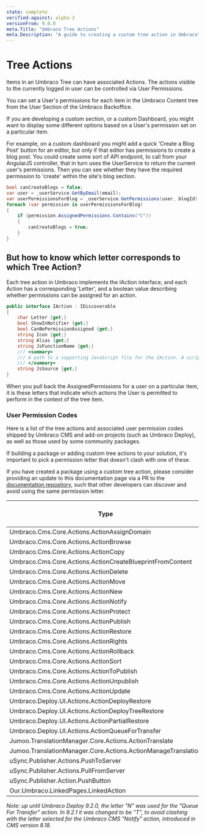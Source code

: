 ```yaml
---
state: complete
verified-against: alpha-3
versionFrom: 9.0.0
meta.Title: "Umbraco Tree Actions"
meta.Description: "A guide to creating a custom tree action in Umbraco"
---
```


# Tree Actions

Items in an Umbraco Tree can have associated Actions. The actions visible to the currently logged in user can be controlled via User Permissions.

You can set a User's permissions for each item in the Umbraco Content tree from the User Section of the Umbraco Backoffice.

If you are developing a custom section, or a custom Dashboard, you might want to display some different options based on a User's permission set on a particular item.

For example, on a custom dashboard you might add a quick 'Create a Blog Post' button for an editor, but only if that editor has permissions to create a blog post. You could create some sort of API endpoint, to call from your AngularJS controller, that in turn uses the UserService to return the current user's permissions. Then you can see whether they have the required permission to 'create' within the site's blog section.

```csharp
bool canCreateBlogs = false;
var user = _userService.GetByEmail(email);
var userPermissionsForBlog = _userService.GetPermissions(user, blogId);
foreach (var permission in userPermissionsForBlog)
{
    if (permission.AssignedPermissions.Contains("C"))
    {
        canCreateBlogs = true;
    }
}
```

## But how to know which letter corresponds to which Tree Action?

Each tree action in Umbraco implements the IAction interface, and each Action has a corresponding 'Letter', and a boolean value describing whether permissions can be assigned for an action.

```csharp
public interface IAction : IDiscoverable
{
    char Letter {get;}
    bool ShowInNotifier {get;}
    bool CanBePermissionAssigned {get;}
    string Icon {get;}
    string Alias {get;}
    string JsFunctionName {get;}
    /// <summary>
    /// A path to a supporting JavaScript file for the IAction. A script tag will be rendered out with the reference to the  JavaScript file.
    /// </summary>
    string JsSource {get;}
}
```

When you pull back the AssignedPermissions for a user on a particular item, it is these letters that indicate which actions the User is permitted to perform in the context of the tree item.

### User Permission Codes

Here is a list of the tree actions and associated user permission codes shipped by Umbraco CMS and add-on projects (such as Umbraco Deploy), as well as those used by some community packages.

If building a package or adding custom tree actions to your solution, it's important to pick a permission letter that doesn't clash with one of these.

If you have created a package using a custom tree action, please consider providing an update to this documentation page via a PR to the [documentation repository](https://github.com/umbraco/UmbracoDocs), such that other developers can discover and avoid using the same permission letter.

|Type|Alias|Letter|Can Be Permission Assigned|
|-|-|-|-|
|Umbraco.Cms.Core.Actions.ActionAssignDomain|assignDomain|I|True|
|Umbraco.Cms.Core.Actions.ActionBrowse|browse|F|True|
|Umbraco.Cms.Core.Actions.ActionCopy|copy|O|True|
|Umbraco.Cms.Core.Actions.ActionCreateBlueprintFromContent|createblueprint|ï|True|
|Umbraco.Cms.Core.Actions.ActionDelete|delete|D|True|
|Umbraco.Cms.Core.Actions.ActionMove|move|M|True|
|Umbraco.Cms.Core.Actions.ActionNew|create|C|True|
|Umbraco.Cms.Core.Actions.ActionNotify|notify|N|True|
|Umbraco.Cms.Core.Actions.ActionProtect|protect|P|True|
|Umbraco.Cms.Core.Actions.ActionPublish|publish|U|True|
|Umbraco.Cms.Core.Actions.ActionRestore|restore|V|False|
|Umbraco.Cms.Core.Actions.ActionRights|rights|R|True|
|Umbraco.Cms.Core.Actions.ActionRollback|rollback|K|True|
|Umbraco.Cms.Core.Actions.ActionSort|sort|S|True|
|Umbraco.Cms.Core.Actions.ActionToPublish|sendtopublish|H|True|
|Umbraco.Cms.Core.Actions.ActionUnpublish|unpublish|Z|True|
|Umbraco.Cms.Core.Actions.ActionUpdate|update|A|True|
|Umbraco.Deploy.UI.Actions.ActionDeployRestore|deployRestore|Q|True|
|Umbraco.Deploy.UI.Actions.ActionDeployTreeRestore|deployTreeRestore|Ψ|True|
|Umbraco.Deploy.UI.Actions.ActionPartialRestore|deployPartialRestore|Ø|True|
|Umbraco.Deploy.UI.Actions.ActionQueueForTransfer|deployQueueForTransfer|T|True|
|Jumoo.TranslationManager.Core.Actions.ActionTranslate|translate|5|True|
|Jumoo.TranslationManager.Core.Actions.ActionManageTranslation|manageTranslations|Ť|True|
|uSync.Publisher.Actions.PushToServer|pushContent|>|True|
|uSync.Publisher.Actions.PullFromServer|pullContent|<|True|
|uSync.Publisher.Action.PushButton|pushContentButton|^|True|
|Our.Umbraco.LinkedPages.LinkedAction|linkPages|l|True|

*Note: up until Umbraco Deploy 9.2.0, the letter "N" was used for the "Queue For Transfer" action.  In 9.2.1 it was changed to be "T", to avoid clashing with the letter selected for the Umbraco CMS "Notify" action, introduced in CMS version 8.18.*